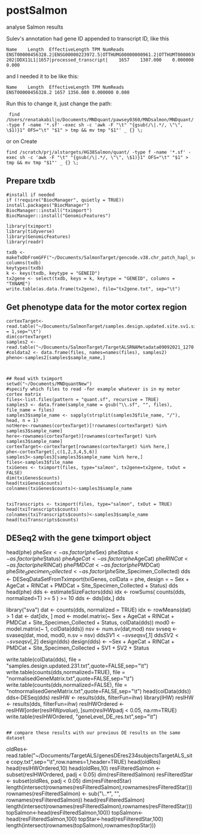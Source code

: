 # postSalmon
analyse Salmon results

Sulev's annotation had gene ID appended to transcript ID, like this <br>

```
Name	Length	EffectiveLength	TPM	NumReads
ENST00000456328.2|ENSG00000223972.5|OTTHUMG00000000961.2|OTTHUMT00000362751.1|DDX11L1-202|DDX11L1|1657|processed_transcript|	1657	1307.000	0.000000	0.000
```
and I needed it to be like this:
```
Name	Length	EffectiveLength	TPM	NumReads
ENST00000456328.2 1657 1356.000 0.000000 0.000
```
Run this to change it, just change the path:
```
 find /Users/renatakabiljo/Documents/MNDquant/pawsey0360/MNDsalmon/MNDquant/ -type f -name '*.sf' -exec sh -c 'awk -F "\t" "{gsub(/\|.*/, \"\", \$1)}1" OFS="\t" "$1" > tmp && mv tmp "$1"' _ {} \;  
```

or on Create

```
find /scratch/prj/alstargets/HG38Salmon/quant/ -type f -name '*.sf' -exec sh -c 'awk -F "\t" "{gsub(/\|.*/, \"\", \$1)}1" OFS="\t" "$1" > tmp && mv tmp "$1"' _ {} \;
```

## Prepare txdb
```
#install if needed
if (!require("BiocManager", quietly = TRUE))
install.packages("BiocManager")
BiocManager::install("tximport")
BiocManager::install("GenomicFeatures")

library(tximport)
library(tidyverse)
library(GenomicFeatures)
library(readr)

txdb <- makeTxDbFromGFF("~/Documents/SalmonTarget/gencode.v38.chr_patch_hapl_scaff.annotation.gtf")
columns(txdb)
keytypes(txdb)
k <- keys(txdb, keytype = "GENEID")
tx2gene <- select(txdb, keys = k, keytype = "GENEID", columns = "TXNAME")
write.table(as.data.frame(tx2gene), file="tx2gene.txt", sep="\t")
```
## Get phenotype data for the motor cortex region
```
cortexTarget<-read.table("~/Documents/SalmonTarget/samples.design.updated.site.sv1.sizefactors234.txt",header=TRUE,row.names = 1,sep="\t")
dim(cortexTarget)
samples2 <- read.table("~/Documents/SalmonTarget/TargetALSRNAMetadata09092021_1270.txt",sep="\t",header=TRUE,row.names=1)
#coldata2 <- data.frame(files, names=names(files), samples2)
pheno<-samples2[samples$sample_name,]



## Read with tximport
setwd("~/Documents/MNDquantNew")
#specify which files to read -for example whatever is in my motor cortex matrix
files<-list.files(pattern = "quant.sf", recursive = TRUE)
samples3 <- data.frame(sample_name = gsub("\\.sf", "", files), file_name = files)
samples3$sample_name <- sapply(strsplit(samples3$file_name, "/"), head, n = 1)
notHere<-rownames(cortexTarget)[!rownames(cortexTarget) %in% samples3$sample_name]
here<-rownames(cortexTarget)[rownames(cortexTarget) %in% samples3$sample_name]
cortexTarget<-cortexTarget[rownames(cortexTarget) %in% here,]
phe<-cortexTarget[,c(1,2,3,4,5,6)]
samples3<-samples3[samples3$sample_name %in% here,]
files<-samples3$file_name
txiGenes <- tximport(files, type="salmon", tx2gene=tx2gene, txOut = FALSE)
dim(txiGenes$counts)
head(txiGenes$counts)
colnames(txiGenes$counts)<-samples3$sample_name


txiTranscripts <- tximport(files, type="salmon", txOut = TRUE)
head(txiTranscripts$counts)
colnames(txiTranscripts$counts)<-samples3$sample_name
head(txiTranscripts$counts)
```

## DESeq2 with the gene tximport object
head(phe)
phe$Sex<- as.factor(phe$Sex)
phe$Status<- as.factor(phe$Status)
phe$AgeCat<- as.factor(phe$AgeCat)
phe$RINCat<- as.factor(phe$RINCat)
phe$PMDCat<- as.factor(phe$PMDCat)
phe$Site_Specimen_Collected<- as.factor(phe$Site_Specimen_Collected)
dds <- DESeqDataSetFromTximport(txiGenes, colData = phe, design = ~ Sex + AgeCat + RINCat + PMDCat + Site_Specimen_Collected +  Status)
dds
head(phe)
dds <- estimateSizeFactors(dds)
idx <- rowSums( counts(dds, normalized=T) >= 5 ) >= 10
dds <- dds[idx,]
dds

library("sva")
dat  <- counts(dds, normalized = TRUE)
idx  <- rowMeans(dat) > 1
dat  <- dat[idx, ]
mod  <- model.matrix(~ Sex + AgeCat + RINCat + PMDCat + Site_Specimen_Collected +  Status, colData(dds))
mod0 <- model.matrix(~   1, colData(dds))
nsv <- num.sv(dat,mod)
nsv
svseq <- svaseq(dat, mod, mod0, n.sv = nsv)
dds$SV1 <- svseq$sv[,1]
dds$SV2 <- svseq$sv[,2]
design(dds)
design(dds) <- ~Sex + AgeCat + RINCat + PMDCat + Site_Specimen_Collected + SV1 + SV2 + Status

write.table(colData(dds), file = "samples.design.updated.231.txt",quote=FALSE,sep="\t")
write.table(counts(dds,normalized=TRUE), file = "normalisedGeneMatrix.txt",quote=FALSE,sep="\t")
write.table(counts(dds,normalized=FALSE), file = "notnormalisedGeneMatrix.txt",quote=FALSE,sep="\t")
head(colData(dds))
dds<-DESeq(dds)
resIHW <- results(dds, filterFun=ihw)
library(IHW)
resIHW <- results(dds, filterFun=ihw)
resIHWOrdered <- resIHW[order(resIHW$pvalue),]
sum(resIHW$padj < 0.05, na.rm=TRUE)
write.table(resIHWOrdered, "geneLevel_DE_res.txt",sep="\t")
```

## compare these results with our previous DE results on the same dataset
```
oldRes<-read.table("~/Documents/TargetALS/genesDEres234subjectsTargetALS_site copy.txt",sep="\t",row.names=1,header=TRUE)
head(oldRes)
head(resIHWOrdered,10)
head(oldRes,10)
resFilteredSalmon <- subset(resIHWOrdered, padj < 0.05)
dim(resFilteredSalmon)
resFilteredStar <- subset(oldRes, padj < 0.05)
dim(resFilteredStar)
length(intersect(rownames(resFilteredSalmon),rownames(resFilteredStar)))
rownames(resFilteredSalmon) <- sub("\\..*", "", rownames(resFilteredSalmon))
head(resFilteredSalmon)
length(intersect(rownames(resFilteredSalmon),rownames(resFilteredStar)))
topSalmon<-head(resFilteredSalmon,100))
topSalmon<-head(resFilteredSalmon,100)
topStar<-head(resFilteredStar,100)
length(intersect(rownames(topSalmon),rownames(topStar)))
```


